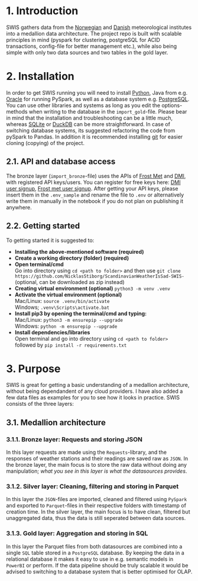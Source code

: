 # 1. Introduction
SWIS gathers data from the [Norwegian](https://frost.met.no) and [Danish](https://www.dmi.dk) meteorological institutes into a medallion data architecture. The project repo is built with scalable principles in mind (pyspark for clustering, postgreSQL for ACID transactions, config-file for better management etc.), while also being simple with only two data sources and two tables in the gold layer. 

# 2. Installation
In order to get SWIS running you will need to install [Python](https://www.python.org/downloads/), Java from e.g. [Oracle](https://www.oracle.com/java/technologies/downloads/?er=221886) for running PySpark, as well as a database system e.g. [PostgreSQL](https://www.postgresql.org/download/). You can use other libraries and systems as long as you edit the options-methods when writing to the database in the `import_gold`-file. Please bear in mind that the installation and troubleshooting can be a little much, whereas [SQLite](https://sqlite.org) or [DuckDB](https://duckdb.org) can be more straightforward. In case of switching database systems, its suggested refactoring the code from pySpark to Pandas. In addition it is recommended installing [git](https://git-scm.com) for easier cloning (copying) of the project.

## 2.1. API and database access
The bronze layer (`import_bronze`-file) uses the APIs of [Frost Met](https://frost.met.no) and [DMI](https://www.dmi.dk), with registered API keys/users. You can register for free keys here: [DMI user signup](https://opendatadocs.dmi.govcloud.dk/en/Authentication), [Frost met user signup](https://frost.met.no/howto.html). After getting your API keys, please insert them in the `.env_sample` and rename the file to `.env` or alternatively write them in manually in the notebook if you do not plan on publishing it anywhere. 

## 2.2. Getting started
To getting started it is suggested to:
+ **Installing the above-mentioned software (required)**
+ **Create a working directory (folder) (required)**
+ **Open terminal/cmd** \
Go into directory using `cd <path to folder>` and then use `git clone https://github.com/NicklasStiborg/ScandinavianWeatherIsSad-SWIS-` (optional, can be downloaded as zip instead)
+ **Creating virtual environment (optional)** 
`python3 -m venv .venv`
+ **Activate the virtual environment (optional)** \
Mac/Linux: `source .venv/bin/activate` \
Windows; `.venv\Scripts\activate.bat`
+ **Install pip3 by opening the terminal/cmd and typing:** \
Mac/Linux: `python3 -m ensurepip --upgrade` \
Windows: `python -m ensurepip --upgrade`
+ **Install dependencies/libraries** \
Open terminal and go into directory using `cd <path to folder>` \
followed by `pip install -r requirements.txt`



# 3. Purpose
SWIS is great for getting a basic understanding of a medallion architecture, without being dependandent of any cloud providers. I have also added a few data files as examples for you to see how it looks in practice. 
SWIS consists of the three layers:

## 3.1. Medallion architecture

### 3.1.1. Bronze layer: Requests and storing JSON
In this layer requests are made using the `Requests`-library, and the responses of weather stations and their readings are saved raw as `JSON`. In the bronze layer, the main focus is to store the raw data without doing any manipulation; _what you see in this layer is what the datasources provides_. 

### 3.1.2. Silver layer: Cleaning, filtering and storing in Parquet
In this layer the `JSON`-files are imported, cleaned and filtered using `PySpark` and exported to `Parquet`-files in their respective folders with timestamp of creation time. In the silver layer, the main focus is to have clean, filtered but unaggregated data, thus the data is still seperated between data sources.

### 3.1.3. Gold layer: Aggregation and storing in SQL
In this layer the Parquet files from both datasources are combined into a single `SQL` table stored in a `PostgreSQL` database. By keeping the data in a relational database it makes it easy to use in e.g. semantic models in `PowerBI` or perform. If the data pipeline should be truly scalable it would be advised to switching to a database system that is better optimised for OLAP.